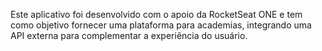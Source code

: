 Este aplicativo foi desenvolvido com o apoio da RocketSeat ONE e tem como objetivo fornecer uma plataforma para academias, integrando uma API externa para complementar a experiência do usuário.
